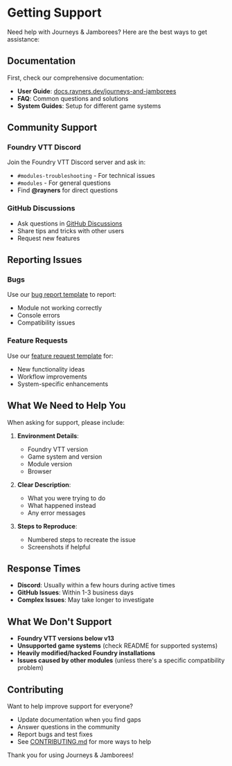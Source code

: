 # Getting Support

Need help with Journeys & Jamborees? Here are the best ways to get assistance:

## Documentation

First, check our comprehensive documentation:

- **User Guide**: [docs.rayners.dev/journeys-and-jamborees](https://docs.rayners.dev/journeys-and-jamborees)
- **FAQ**: Common questions and solutions
- **System Guides**: Setup for different game systems

## Community Support

### Foundry VTT Discord

Join the Foundry VTT Discord server and ask in:

- `#modules-troubleshooting` - For technical issues
- `#modules` - For general questions
- Find **@rayners** for direct questions

### GitHub Discussions

- Ask questions in [GitHub Discussions](https://github.com/rayners/fvtt-journeys-and-jamborees/discussions)
- Share tips and tricks with other users
- Request new features

## Reporting Issues

### Bugs

Use our [bug report template](.github/ISSUE_TEMPLATE/bug_report.md) to report:

- Module not working correctly
- Console errors
- Compatibility issues

### Feature Requests

Use our [feature request template](.github/ISSUE_TEMPLATE/feature_request.md) for:

- New functionality ideas
- Workflow improvements
- System-specific enhancements

## What We Need to Help You

When asking for support, please include:

1. **Environment Details**:

   - Foundry VTT version
   - Game system and version
   - Module version
   - Browser

2. **Clear Description**:

   - What you were trying to do
   - What happened instead
   - Any error messages

3. **Steps to Reproduce**:
   - Numbered steps to recreate the issue
   - Screenshots if helpful

## Response Times

- **Discord**: Usually within a few hours during active times
- **GitHub Issues**: Within 1-3 business days
- **Complex Issues**: May take longer to investigate

## What We Don't Support

- **Foundry VTT versions below v13**
- **Unsupported game systems** (check README for supported systems)
- **Heavily modified/hacked Foundry installations**
- **Issues caused by other modules** (unless there's a specific compatibility problem)

## Contributing

Want to help improve support for everyone?

- Update documentation when you find gaps
- Answer questions in the community
- Report bugs and test fixes
- See [CONTRIBUTING.md](CONTRIBUTING.md) for more ways to help

Thank you for using Journeys & Jamborees!
